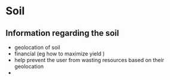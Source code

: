 # Soil

## Information regarding the soil

- geolocation of soil
- financial (eg how to maximize yield )
- help prevent the user from wasting resources based on their geolocation
- 